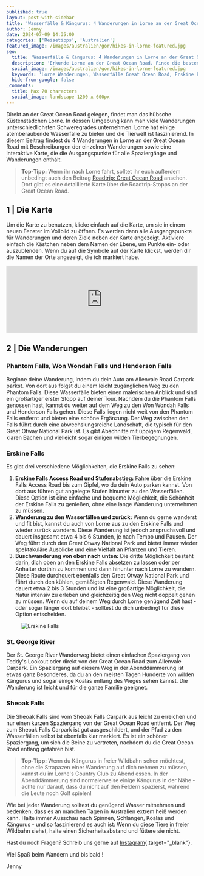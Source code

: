 ```yaml
---
published: true
layout: post-with-sidebar
title: 'Wasserfälle & Kängurus: 4 Wanderungen in Lorne an der Great Ocean Road'
author: Jenny
date: 2024-07-09 14:35:00
categories: ['Reisetipps', 'Australien']
featured_image: /images/australien/gor/hikes-in-lorne-featured.jpg
seo:
  title: 'Wasserfälle & Kängurus: 4 Wanderungen in Lorne an der Great Ocean Road'
  description: 'Erkunde Lorne an der Great Ocean Road. Finde die besten Wanderungen wie Erskine Falls, Phantom Falls und St. George River Trail.'
  social_image: /images/australien/gor/hikes-in-lorne-featured.jpg
  keywords: 'Lorne Wanderungen, Wasserfälle Great Ocean Road, Erskine Falls Wanderung, Phantom Falls Lorne, St. George River Trail, Sheoak Falls Australien, Great Ocean Road Reisetipps'
  hide-from-google: false
_comments:
  title: Max 70 characters
  social_image: landscape 1200 x 600px
---
```

Direkt an der Great Ocean Road gelegen, findet man das hübsche Küstenstädchen Lorne. In dessen Umgebung kann man viele Wanderungen unterschiedlichsten Schweregrades unternehmen. Lorne hat einige atemberaubende Wasserfälle zu bieten und die Tierwelt ist faszinierend. In diesem Beitrag findest du 4 Wanderungen in Lorne an der Great Ocean Road mit Beschreibungen der einzelnen Wanderungen sowie eine interaktive Karte, die die Ausgangspunkte für alle Spaziergänge und Wanderungen enthält.

> **Top-Tipp:** Wenn ihr nach Lorne fahrt, solltet ihr euch außerdem unbedingt auch den Beitrag [Roadtrip: Great Ocean Road](great-ocean-road) ansehen. Dort gibt es eine detaillierte Karte über die Roadtrip-Stopps an der Great Ocean Road.

## 1 | Die Karte 
Um die Karte zu benutzen, klicke einfach auf die Karte, um sie in einem neuen Fenster im Vollbild zu öffnen. Es werden dann alle Ausgangspunkte für Wanderungen und deren Ziele neben der Karte angezeigt. Aktiviere einfach die Kästchen neben dem Namen der Ebene, um Punkte ein- oder auszublenden. Wenn du auf die Symbole auf der Karte klickst, werden dir die Namen der Orte angezeigt, die ich markiert habe.

<!-- embed google map responsively  -->
<section>
<style>
  .google-maps {
    position: relative;
    padding-bottom: 35%; // This is the aspect ratio
    height: 0;
    overflow: hidden;
  }
  .google-maps iframe {
    position: absolute;
    top: 0;
    left: 0;
    width: 100% !important;
    height: 100% !important;
  }
</style>

<div class="google-maps">
  <iframe
    src="https://www.google.com/maps/d/u/0/embed?mid=1-kCbjsnnHcLkBj9MehuaZLcMyO1lXVE&ehbc=2E312F&noprof=1"
    width="640"
    height="480"
    style="border:0;"
    allowfullscreen=""
    loading="lazy"
  ></iframe>
  </div>
  </section>

## 2 | Die Wanderungen

### Phantom Falls, Won Wondah Falls und Henderson Falls
Beginne deine Wanderung, indem du dein Auto am Allenvale Road Carpark parkst. Von dort aus folgst du einem leicht zugänglichen Weg zu den Phantom Falls. Diese Wasserfälle bieten einen malerischen Anblick und sind ein großartiger erster Stopp auf deiner Tour.
Nachdem du die Phantom Falls genossen hast, kannst du weiter auf dem Weg zu den Won Wondah Falls und Henderson Falls gehen. Diese Falls liegen nicht weit von den Phantom Falls entfernt und bieten eine schöne Ergänzung. Der Weg zwischen den Falls führt durch eine abwechslungsreiche Landschaft, die typisch für den Great Otway National Park ist. Es gibt Abschnitte mit üppigem Regenwald, klaren Bächen und vielleicht sogar einigen wilden Tierbegegnungen.

### Erskine Falls
Es gibt drei verschiedene Möglichkeiten, die Erskine Falls zu sehen:

1. **Erskine Falls Access Road und Stufenabstieg:** Fahre über die Erskine Falls Access Road bis zum Gipfel, wo du dein Auto parken kannst. Von dort aus führen gut angelegte Stufen hinunter zu den Wasserfällen. Diese Option ist eine einfache und bequeme Möglichkeit, die Schönheit der Erskine Falls zu genießen, ohne eine lange Wanderung unternehmen zu müssen.
2. **Wanderung zu den Wasserfällen und zurück:** Wenn du gerne wanderst und fit bist, kannst du auch von Lorne aus zu den Erskine Falls und wieder zurück wandern. Diese Wanderung ist jedoch anspruchsvoll und dauert insgesamt etwa 4 bis 6 Stunden, je nach Tempo und Pausen. Der Weg führt durch den Great Otway National Park und bietet immer wieder spektakuläre Ausblicke und eine Vielfalt an Pflanzen und Tieren.
3. **Buschwanderung von oben nach unten:** Die dritte Möglichkeit besteht darin, dich oben an den Erskine Falls absetzen zu lassen oder per Anhalter dorthin zu kommen und dann hinunter nach Lorne zu wandern. Diese Route durchquert ebenfalls den Great Otway National Park und führt durch den kühlen, gemäßigten Regenwald. Diese Wanderung dauert etwa 2 bis 3 Stunden und ist eine großartige Möglichkeit, die Natur intensiv zu erleben und gleichzeitig den Weg nicht doppelt gehen zu müssen. Wenn du auf deinem Weg durch Lorne genügend Zeit hast - oder sogar länger dort bleibst - solltest du dich unbedingt für diese Option entscheiden.

<figure class="img1">
 	<img src="/images/australien/gor/hikes-in-lorne.JPG" alt="Erskine Falls">
</figure>

### St. George River
Der St. George River Wanderweg bietet einen einfachen Spaziergang von Teddy's Lookout oder direkt von der Great Ocean Road zum Allenvale Carpark. Ein Spaziergang auf diesem Weg in der Abenddämmerung ist etwas ganz Besonderes, da du an den meisten Tagen Hunderte von wilden Kängurus und sogar einige Koalas entlang des Weges sehen kannst. Die Wanderung ist leicht und für die ganze Familie geeignet.

### Sheoak Falls
Die Sheoak Falls sind vom Sheoak Falls Carpark aus leicht zu erreichen und nur einen kurzen Spaziergang von der Great Ocean Road entfernt. Der Weg zum Sheoak Falls Carpark ist gut ausgeschildert, und der Pfad zu den Wasserfällen selbst ist ebenfalls klar markiert. Es ist ein schöner Spaziergang, um sich die Beine zu vertreten, nachdem du die Great Ocean Road entlang gefahren bist.

> **Top-Tipp:** Wenn du Kängurus in freier Wildbahn sehen möchtest, ohne die Strapazen einer Wanderung auf dich nehmen zu müssen, kannst du im Lorne's Country Club zu Abend essen. In der Abenddämmerung sind normalerweise einige Kängurus in der Nähe - achte nur darauf, dass du nicht auf den Feldern spazierst, während die Leute noch Golf spielen!

Wie bei jeder Wanderung solltest du genügend Wasser mitnehmen und bedenken, dass es an manchen Tagen in Australien extrem heiß werden kann. Halte immer Ausschau nach Spinnen, Schlangen, Koalas und Kängurus - und so faszinierend es auch ist: Wenn du diese Tiere in freier Wildbahn siehst, halte einen Sicherheitsabstand und füttere sie nicht.

Hast du noch Fragen? Schreib uns gerne auf [Instagram](https://instagram.com/onememorypermile){:target="_blank"}.

Viel Spaß beim Wandern und bis bald !
<p class="signature">Jenny</p>